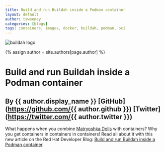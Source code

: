 ```yaml
---
title: Build and run Buildah inside a Podman container 
layout: default
author: tsweeney
categories: [blogs]
tags: containers, images, docker, buildah, podman, oci
---
```

![buildah logo](https://buildah.io/images/buildah.png)

{% assign author = site.authors[page.author] %}

# Build and run Buildah inside a Podman container
## By {{ author.display_name }} [GitHub](https://github.com/{{ author.github }}) [Twitter](https://twitter.com/{{ author.twitter }})

What happens when you combine [Matryoshka Dolls](https://en.wikipedia.org/wiki/Matryoshka_doll) with containers?  Why you get containers in containers in containers!  Read all about it with this new article on the Red Hat Developer Blog: [Build and run Buildah inside a Podman container](https://developers.redhat.com/blog/2019/04/04/build-and-run-buildah-inside-a-podman-container/).
